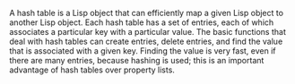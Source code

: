 
A hash table is a Lisp object that can efficiently map a given Lisp object to another Lisp object. Each hash table has a set of entries, each of which associates a particular key with a particular value. The basic functions that deal with hash tables can create entries, delete entries, and find the value that is associated with a given key. Finding the value is very fast, even if there are many entries, because hashing is used; this is an important advantage of hash tables over property lists.

